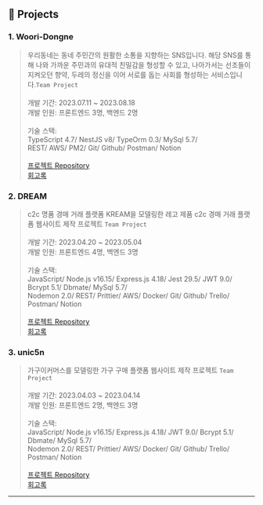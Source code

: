 ## 📍 Projects
### 1. Woori-Dongne
> 우리동네는 동네 주민간의 원활한 소통을 지향하는 SNS입니다.
해당 SNS를 통해 나와 가까운 주민과의 유대적 친밀감을 형성할 수 있고,
나아가서는 선조들이 지켜오던 향약, 두레의 정신을 이어 서로를 돕는 사회를 형성하는 서비스입니다.`Team Project` <br><br>
개발 기간: 2023.07.11 ~ 2023.08.18 <br>
개발 인원: 프론트엔드 3명, 백엔드 2명 <br><br>
기술 스택: <br>
TypeScript 4.7/ NestJS v8/ TypeOrm 0.3/ MySql 5.7/ <br>
REST/ AWS/ PM2/ Git/ Github/ Postman/ Notion
<br><br>
[프로젝트 Repository](https://github.com/Woori-Dongne/backend-api)<br>
[회고록](https://just-process.tistory.com/72)<br>

### 2. DREAM
> c2c 명품 경매 거래 플랫폼 KREAM을 모델링한 레고 제품 c2c 경매 거래 플랫폼 웹사이트 제작 프로젝트 `Team Project` <br><br>
개발 기간: 2023.04.20 ~ 2023.05.04 <br>
개발 인원: 프론트엔드 4명, 백엔드 3명 <br><br>
기술 스택:      
JavaScript/ Node.js v16.15/ Express.js 4.18/ Jest 29.5/ JWT 9.0/ Bcrypt 5.1/ Dbmate/ MySql 5.7/       
Nodemon 2.0/ REST/ Prittier/ AWS/ Docker/ Git/ Github/ Trello/ Postman/ Notion    <br><br>
[프로젝트 Repository](https://github.com/minseoya/Dream-backend)<br>
[회고록](https://just-process.tistory.com/45)<br>

### 3. unic5n
> 가구이커머스를 모델링한 가구 구매 플랫폼 웹사이트 제작 프로젝트 `Team Project` <br><br>
개발 기간: 2023.04.03 ~ 2023.04.14 <br>
개발 인원: 프론트엔드 2명, 백엔드 3명 <br><br>
기술 스택:      
JavaScript/ Node.js v16.15/ Express.js 4.18/ JWT 9.0/ Bcrypt 5.1/ Dbmate/ MySql 5.7/       
Nodemon 2.0/ REST/ Prittier/ AWS/ Docker/ Git/ Github/ Trello/ Postman/ Notion    <br><br>
[프로젝트 Repository](https://github.com/minseoya/unicon-backend)<br>
[회고록](https://just-process.tistory.com/42)


***
